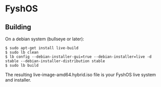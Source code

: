 # FyshOS

## Building

On a debian system (bullseye or later):

```
$ sudo apt-get install live-build
$ sudo lb clean
$ lb config --debian-installer-gui=true --debian-installer=live -d stable --debian-installer-distribution stable
$ sudo lb build
```

The resulting live-image-amd64.hybrid.iso file is your FyshOS live system
and installer.

